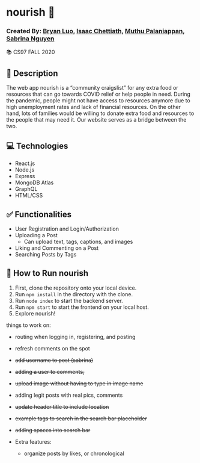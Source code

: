 # nourish :seedling:
### Created By: [Bryan Luo](https://github.com/luobryan), [Isaac Chettiath](https://github.com/ichettiath), [Muthu Palaniappan](https://github.com/muthu-pal), [Sabrina Nguyen](https://github.com/shnguyen-23)

:books: CS97 FALL 2020

## :pushpin: Description
The web app nourish is a “community craigslist” for any extra food or resources that can go towards COVID relief or help people in need. During the pandemic, people might not have access to resources anymore due to high unemployment rates and lack of financial resources. On the other hand, lots of families would be willing to donate extra food and resources to the people that may need it. Our website serves as a bridge between the two.

## :computer: Technologies
- React.js
- Node.js
- Express
- MongoDB Atlas
- GraphQL
- HTML/CSS

## :white_check_mark: Functionalities
- User Registration and Login/Authorization
- Uploading a Post
    - Can upload text, tags, captions, and images
- Liking and Commenting on a Post
- Searching Posts by Tags

## :runner: How to Run nourish
1. First, clone the repository onto your local device.
2. Run `npm install` in the directory with the clone.
3. Run `node index` to start the backend server.
4. Run `npm start` to start the frontend on your local host.
5. Explore nourish!




things to work on:
- routing when logging in, registering, and posting 
- refresh comments on the spot 
- ~~add username to post (sabrina)~~
- ~~adding a user to comments,~~
- ~~upload image without having to type in image name~~
- adding legit posts with real pics, comments
- ~~update header title to include location~~
- ~~example tags to search in the search bar placeholder~~
- ~~adding spaces into search bar~~

- Extra features:
    - organize posts by likes, or chronological
